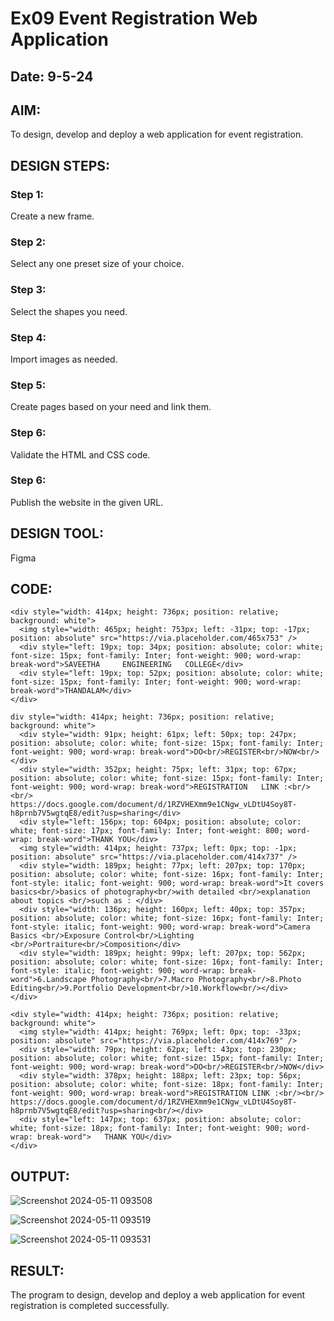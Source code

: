 # Ex09 Event Registration Web Application
## Date: 9-5-24

## AIM:
To design, develop and deploy a web application for event registration.

## DESIGN STEPS:

### Step 1:
Create a new frame.

### Step 2:
Select any one preset size of your choice.

### Step 3:
Select the shapes you need.

### Step 4:
Import images as needed.

### Step 5:
Create pages based on your need and link them.

### Step 6:

Validate the HTML and CSS code.

### Step 6:

Publish the website in the given URL.

## DESIGN TOOL:
Figma

## CODE:
```
<div style="width: 414px; height: 736px; position: relative; background: white">
  <img style="width: 465px; height: 753px; left: -31px; top: -17px; position: absolute" src="https://via.placeholder.com/465x753" />
  <div style="left: 19px; top: 34px; position: absolute; color: white; font-size: 15px; font-family: Inter; font-weight: 900; word-wrap: break-word">SAVEETHA     ENGINEERING   COLLEGE</div>
  <div style="left: 19px; top: 52px; position: absolute; color: white; font-size: 15px; font-family: Inter; font-weight: 900; word-wrap: break-word">THANDALAM</div>
</div>

div style="width: 414px; height: 736px; position: relative; background: white">
  <div style="width: 91px; height: 61px; left: 50px; top: 247px; position: absolute; color: white; font-size: 15px; font-family: Inter; font-weight: 900; word-wrap: break-word">DO<br/>REGISTER<br/>NOW<br/></div>
  <div style="width: 352px; height: 75px; left: 31px; top: 67px; position: absolute; color: white; font-size: 15px; font-family: Inter; font-weight: 900; word-wrap: break-word">REGISTRATION   LINK :<br/><br/>                    https://docs.google.com/document/d/1RZVHEXmm9e1CNgw_vLDtU4Soy8T-h8prnb7V5wgtqE8/edit?usp=sharing</div>
  <div style="left: 156px; top: 604px; position: absolute; color: white; font-size: 17px; font-family: Inter; font-weight: 800; word-wrap: break-word">THANK YOU</div>
  <img style="width: 414px; height: 737px; left: 0px; top: -1px; position: absolute" src="https://via.placeholder.com/414x737" />
  <div style="width: 189px; height: 77px; left: 207px; top: 170px; position: absolute; color: white; font-size: 16px; font-family: Inter; font-style: italic; font-weight: 900; word-wrap: break-word">It covers basics<br/>basics of photography<br/>with detailed <br/>explanation about topics <br/>such as : </div>
  <div style="width: 136px; height: 160px; left: 40px; top: 357px; position: absolute; color: white; font-size: 16px; font-family: Inter; font-style: italic; font-weight: 900; word-wrap: break-word">Camera  Basics <br/>Exposure Control<br/>Lighting <br/>Portraiture<br/>Composition</div>
  <div style="width: 189px; height: 99px; left: 207px; top: 562px; position: absolute; color: white; font-size: 16px; font-family: Inter; font-style: italic; font-weight: 900; word-wrap: break-word">6.Landscape Photography<br/>7.Macro Photography<br/>8.Photo Editing<br/>9.Portfolio Development<br/>10.Workflow<br/></div>
</div>

<div style="width: 414px; height: 736px; position: relative; background: white">
  <img style="width: 414px; height: 769px; left: 0px; top: -33px; position: absolute" src="https://via.placeholder.com/414x769" />
  <div style="width: 79px; height: 62px; left: 43px; top: 230px; position: absolute; color: white; font-size: 15px; font-family: Inter; font-weight: 900; word-wrap: break-word">DO<br/>REGISTER<br/>NOW</div>
  <div style="width: 378px; height: 188px; left: 23px; top: 56px; position: absolute; color: white; font-size: 18px; font-family: Inter; font-weight: 900; word-wrap: break-word">REGISTRATION LINK :<br/><br/> https://docs.google.com/document/d/1RZVHEXmm9e1CNgw_vLDtU4Soy8T-h8prnb7V5wgtqE8/edit?usp=sharing<br/></div>
  <div style="left: 147px; top: 637px; position: absolute; color: white; font-size: 18px; font-family: Inter; font-weight: 900; word-wrap: break-word">   THANK YOU</div>
</div>
```

## OUTPUT:
![Screenshot 2024-05-11 093508](https://github.com/Beatricethomas/Figma/assets/140035214/92d8da16-6ee2-495e-80aa-eaccbe955394)

![Screenshot 2024-05-11 093519](https://github.com/Beatricethomas/Figma/assets/140035214/bcc18c98-c19e-4ca7-9c8a-15e63589a6f4)

![Screenshot 2024-05-11 093531](https://github.com/Beatricethomas/Figma/assets/140035214/9b63779c-dd69-4e36-acb8-eaed921bb972)

## RESULT:
The program to design, develop and deploy a web application for event registration is completed successfully.
